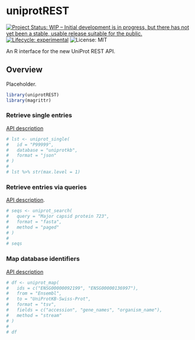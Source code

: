 uniprotREST
================

<!-- badges: start -->

[![Project Status: WIP – Initial development is in progress, but there
has not yet been a stable, usable release suitable for the
public.](https://www.repostatus.org/badges/latest/wip.svg)](https://www.repostatus.org/#wip)
[![Lifecycle:
experimental](https://img.shields.io/badge/lifecycle-experimental-orange.svg)](https://lifecycle.r-lib.org/articles/stages.html#experimental)
![License: MIT](https://img.shields.io/github/license/csdaw/uniprotREST)
<!-- badges: end -->

An R interface for the new UniProt REST API.

## Overview

Placeholder.

``` r
library(uniprotREST)
library(magrittr)
```

### Retrieve single entries

[API description](https://www.uniprot.org/help/api_retrieve_entries)

``` r
# lst <- uniprot_single(
#   id = "P99999",
#   database = "uniprotkb",
#   format = "json"
# )
# 
# lst %>% str(max.level = 1)
```

### Retrieve entries via queries

[API description](https://www.uniprot.org/help/api_queries).

``` r
# seqs <- uniprot_search(
#   query = "Major capsid protein 723",
#   format = "fasta",
#   method = "paged"
# )
# 
# seqs
```

### Map database identifiers

[API description](https://www.uniprot.org/help/id_mapping)

``` r
# df <- uniprot_map(
#   ids = c("ENSG00000092199", "ENSG00000136997"),
#   from = "Ensembl",
#   to = "UniProtKB-Swiss-Prot",
#   format = "tsv",
#   fields = c("accession", "gene_names", "organism_name"),
#   method = "stream"
# )
# 
# df
```
